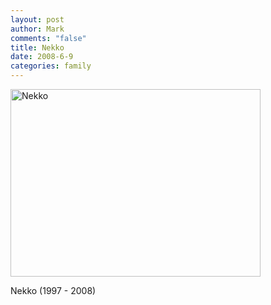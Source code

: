 ```yaml
--- 
layout: post
author: Mark
comments: "false"
title: Nekko
date: 2008-6-9
categories: family
---
```

<img src="http://zanshin.net/images/nekko_20080609.jpg" alt="Nekko" width="400" height="300" />

Nekko (1997 - 2008)
